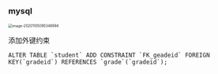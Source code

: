 ### mysql 

<img src="/Users/chenqipeng/Library/Application Support/typora-user-images/image-20201105095348994.png" alt="image-20201105095348994" style="zoom:50%;" />

添加外键约束



```mysql
ALTER TABLE `student` ADD CONSTRAINT `FK_geadeid` FOREIGN KEY(`gradeid`) REFERENCES `grade`(`gradeid`);
```

